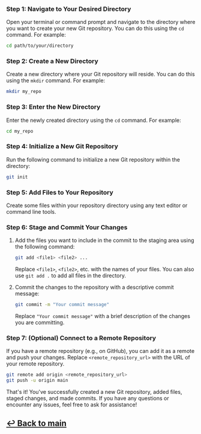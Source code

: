 ### Step 1: Navigate to Your Desired Directory

Open your terminal or command prompt and navigate to the directory where you want to create your new Git repository. You can do this using the `cd` command. For example:

```bash
cd path/to/your/directory
```

### Step 2: Create a New Directory

Create a new directory where your Git repository will reside. You can do this using the `mkdir` command. For example:

```bash
mkdir my_repo
```

### Step 3: Enter the New Directory

Enter the newly created directory using the `cd` command. For example:

```bash
cd my_repo
```

### Step 4: Initialize a New Git Repository

Run the following command to initialize a new Git repository within the directory:

```bash
git init
```

### Step 5: Add Files to Your Repository

Create some files within your repository directory using any text editor or command line tools.

### Step 6: Stage and Commit Your Changes

1. Add the files you want to include in the commit to the staging area using the following command:

   ```bash
   git add <file1> <file2> ...
   ```

   Replace `<file1>`, `<file2>`, etc. with the names of your files. You can also use `git add .` to add all files in the directory.

2. Commit the changes to the repository with a descriptive commit message:
   ```bash
   git commit -m "Your commit message"
   ```
   Replace `"Your commit message"` with a brief description of the changes you are committing.

### Step 7: (Optional) Connect to a Remote Repository

If you have a remote repository (e.g., on GitHub), you can add it as a remote and push your changes. Replace `<remote_repository_url>` with the URL of your remote repository.

```bash
git remote add origin <remote_repository_url>
git push -u origin main
```

That's it! You've successfully created a new Git repository, added files, staged changes, and made commits. If you have any questions or encounter any issues, feel free to ask for assistance!

## [↩ Back to main](README.md)
